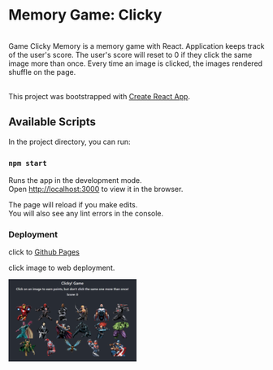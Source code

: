 <h1>Memory Game: Clicky</h1>
<br>
Game Clicky Memory is a memory game with React. Application keeps track of the user's score. The user's score will reset to 0 if they click the same image more than once. Every time an image is clicked, the images rendered shuffle on the page.<br><br>

This project was bootstrapped with [Create React App](https://github.com/facebook/create-react-app).

## Available Scripts

In the project directory, you can run:

### `npm start`

Runs the app in the development mode.<br>
Open [http://localhost:3000](http://localhost:3000) to view it in the browser.

The page will reload if you make edits.<br>
You will also see any lint errors in the console.

### Deployment

click to [Github Pages](https://riffon3000.github.io/game-clicky-memory/)<br>

click image to web deployment.<br>

<a href="https://game-clicky-memory.herokuapp.com/" target="_blank"><img src="https://github.com/riffon3000/game-clicky-memory/blob/master/public/img/clicky.png" alt="Memory Game Clicky" style="width: 50%; height: 50%;"></a>
